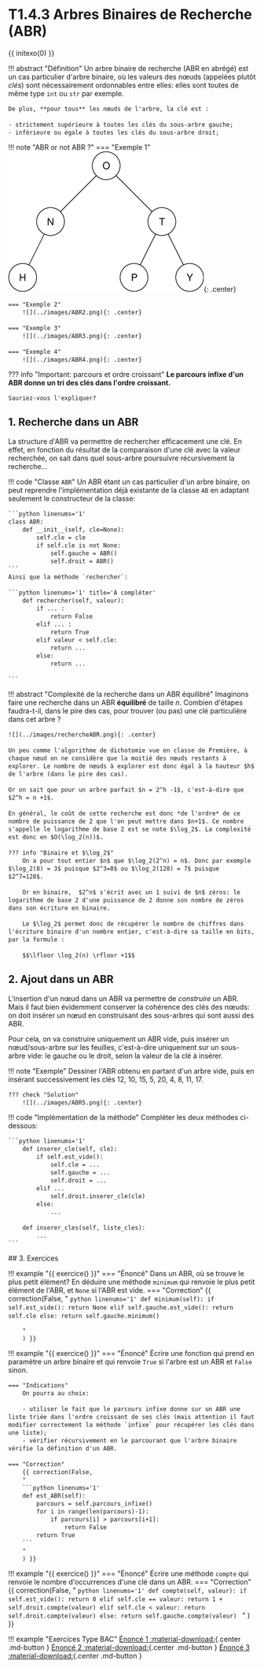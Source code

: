 # T1.4.3 Arbres Binaires de Recherche (ABR)
{{ initexo(0) }}



!!! abstract "Définition"
    Un arbre binaire de recherche (ABR en abrégé) est un cas particulier d'arbre binaire, où les valeurs des nœuds (appelées plutôt *clés*) sont nécessairement ordonnables entre elles: elles sont toutes de même type `int` ou `str` par exemple.

    De plus, **pour tous** les nœuds de l'arbre, la clé est :

    - strictement supérieure à toutes les clés du sous-arbre gauche;
    - inférieure ou égale à toutes les clés du sous-arbre droit;

!!! note "ABR or not ABR ?"
    === "Exemple 1"
        ![](../images/ABR1.png){: .center} 

    === "Exemple 2"
        ![](../images/ABR2.png){: .center} 

    === "Exemple 3"
        ![](../images/ABR3.png){: .center} 
    
    === "Exemple 4"
        ![](../images/ABR4.png){: .center} 

??? info "Important: parcours et ordre croissant"
    **Le parcours infixe d'un ABR donne un tri des clés dans l'ordre croissant.**

    Sauriez-vous l'expliquer?

## 1. Recherche dans un ABR

La structure d'ABR va permettre de rechercher efficacement une clé. En effet, en fonction du résultat de la comparaison d'une clé avec la valeur recherchée, on sait dans quel sous-arbre poursuivre récursivement la recherche...

!!! code "Classe `ABR`"
    Un ABR étant un cas particulier d'un arbre binaire, on peut reprendre l'implémentation déjà existante de la classe `AB` en adaptant seulement le constructeur de la classe:

    ```python linenums='1'
    class ABR:
        def __init__(self, cle=None):
            self.cle = cle
            if self.cle is not None:
                self.gauche = ABR()
                self.droit = ABR()
    ```
    Ainsi que la méthode `rechercher`:

    ```python linenums='1' title='À compléter'
        def rechercher(self, valeur):
            if ... :
                return False
            elif ... :
                return True
            elif valeur < self.cle:
                return ...
            else:
                return ...

    ```
    
!!! abstract "Complexité de la recherche dans un ABR équilibré"
    Imaginons faire une recherche dans un ABR **équilibré** de taille $n$. Combien d'étapes faudra-t-il, dans le pire des cas, pour trouver (ou pas) une clé particulière dans cet arbre ?

    ![](../images/rechercheABR.png){: .center} 

    Un peu comme l'algorithme de dichotomie vue en classe de Première, à chaque nœud on ne considère que la moitié des nœuds restants à explorer. Le nombre de nœuds à explorer est donc égal à la hauteur $h$ de l'arbre (dans le pire des cas).

    Or on sait que pour un arbre parfait $n = 2^h -1$, c'est-à-dire que $2^h = n +1$.

    En général, le coût de cette recherche est donc *de l'ordre* de ce nombre de puissance de 2 que l'on peut mettre dans $n+1$. Ce nombre s'appelle le logarithme de base 2 est se note $\log_2$. La complexité est donc en $O(\log_2(n))$.

    ??? info "Binaire et $\log_2$"
        On a pour tout entier $n$ que $\log_2(2^n) = n$. Donc par exemple $\log_2(8) = 3$ puisque $2^3=8$ ou $\log_2(128) = 7$ puisque $2^7=128$.

        Or en binaire,  $2^n$ s'écrit avec un 1 suivi de $n$ zéros: le logarithme de base 2 d'une puissance de 2 donne son nombre de zéros dans son écriture en binaire.

        Le $\log_2$ permet donc de récupérer le nombre de chiffres dans l'écriture binaire d'un nombre entier, c'est-à-dire sa taille en bits, par la formule :
        
        $$\lfloor \log_2(n) \rfloor +1$$
    
        
## 2. Ajout dans un ABR

L'insertion d'un nœud dans un ABR va permettre de *construire* un ABR. Mais il faut bien évidemment conserver la cohérence des clés des nœuds: on doit insérer un nœud en construisant des sous-arbres qui sont aussi des ABR.

Pour cela, on va construire uniquement un ABR vide, puis insérer un nœud/sous-arbre sur les feuilles, c'est-à-dire uniquement sur un sous-arbre vide: le gauche ou le droit, selon la valeur de la clé à insérer.

!!! note "Exemple"
    Dessiner l'ABR obtenu en partant d'un arbre vide, puis en insérant successivement les clés 12, 10, 15, 5, 20, 4, 8, 11, 17.

    ??? check "Solution"
        ![](../images/ABR5.png){: .center} 


!!! code "Implémentation de la méthode"
    Compléter les deux méthodes ci-dessous:

    ```python linenums='1'
        def inserer_cle(self, cle):
            if self.est_vide():
                self.cle = ...
                self.gauche = ...
                self.droit = ...
            elif ...
                self.droit.inserer_cle(cle)
            else:
                ...
        
        def inserer_cles(self, liste_cles):
            ...
    ```
    

## 3. Exercices


!!! example "{{ exercice() }}"
    === "Énoncé" 
        Dans un ABR, où  se trouve le plus petit élément? En déduire une méthode `minimum` qui renvoie le plus petit élément de l'ABR, et `None` si l'ABR est vide.
    === "Correction" 
        {{ correction(False, 
        "
        ```python linenums='1'
        def minimum(self):
            if self.est_vide():
                return None
            elif self.gauche.est_vide():
                return self.cle
            else:
                return self.gauche.minimum()
        ```
        
        "
        ) }}

!!! example "{{ exercice() }}"
    === "Énoncé" 
        Écrire une fonction qui prend en paramètre un arbre binaire et qui renvoie `True` si l'arbre est un ABR et `False` sinon.

    === "Indications"
        On pourra au choix:

        - utiliser le fait que le parcours infixe donne sur un ABR une liste triée dans l'ordre croissant de ses clés (mais attention il faut modifier correctement la méthode `infixe` pour récupérer les clés dans une liste);
        - vérifier récursivement en le parcourant que l'arbre binaire vérifie la définition d'un ABR.
        
    === "Correction" 
        {{ correction(False, 
        "
        ```python linenums='1'
        def est_ABR(self):
            parcours = self.parcours_infixe()
            for i in range(len(parcours)-1):
                if parcours[i] > parcours[i+1]:
                    return False
            return True
        ```
        "
        ) }}

!!! example "{{ exercice() }}"
    === "Énoncé" 
        Écrire une méthode `compte` qui renvoie le nombre d'occurrences d'une clé dans un ABR.
    === "Correction" 
        {{ correction(False, 
        "
        ```python linenums='1'
        def compte(self, valeur):
            if self.est_vide():
                return 0
            elif self.cle == valeur:
                return 1 + self.droit.compte(valeur)
            elif self.cle < valeur:
                return  self.droit.compte(valeur)
            else:
                return self.gauche.compte(valeur)
        ```
        "
        ) }}

!!! example "Exercices Type BAC"
    <span class='centre'>
    [Énoncé 1 :material-download:](../data/21NSIJ1G11_ex3.pdf){.center .md-button }
    [Énoncé 2 :material-download:](../data/22NSIJ1AN1_ex3.pdf){.center .md-button }
    [Énoncé 3 :material-download:](../data/21NSIJ2ME2_Ex3.pdf){.center .md-button }
    </span>
<!--         
    === "Correction Énoncé 1"
        ![](../images/21-NSIJ1G11_ex3.png){: .center with=480} 

        1. On désire insérer le noeud11 (valeur 25).
            
            - On part de la racine (noeud00 de valeur 26), 25 est plus petit que 26, on considère donc le sous-arbre gauche et on se retrouve au niveau du noeud01 (valeur 3).
            - 25 est plus grand que 3, on considère donc le sous-arbre droit aunoeud01 et on se retrouve au niveau du noeud03 (valeur 15).
            - 25 est plus grand que 15, on considère donc le sous-arbre droit au noeud03 et on se retrouve au niveau du noeud05 (valeur 19).
            - 25 est plus grand que 19, on considère donc le sous-arbre droit du noeud05, ce sous-arbre droit est vide et on insère donc le noeud11 à cet emplacement.
            
            Le noeud11 est donc inséré sous le noeud5 en fils droit.
        
        2. Il est possible de stocker toutes les valeurs comprises entre 26 et 29, c’est à dire : 26, 27 et
        28 (on peut prendre 26 car il est précisé dans l’énoncé que «les valeurs de tous les nœuds
        du sous-arbre droit sont supérieures **ou égales** à la valeur du nœud X»)

        3. **a.** On obtient : 26 - 3 - 1 - 15 - 13 - 19 - 25 - 42 - 29 - 32 - 30 - 37

            **b.** C'est un parcours préfixe (le nœud est traité **avant** les appels récursifs dans les sous-arbres).
        
        4. Sur un arbre binaire de recherche, c'est le parcours **infixe** qui permet de parcourir les nœuds dans l'ordre croissant des valeurs.
        On obtient donc:

            ```
            Parcours2(A)
                Parcours2(A.fils.gauche)
                Afficher(A.valeur)
                Parcours2(A.fils.droit)
            ```
        
    === "Correction Énoncé 2"
        1. **a.** La hauteur de l'arbre est 3.

            **b.** La valeur booléenne de l'expression est `True`.

            **c.** ![](../images/22J1AN1_ex3.png){: .center width=480} 
        
        2. Parcours en largeur: `"Italie" - "France" - "Suede" - "Autriche" - "Hongrie" - "Norvege"`.

        3.  Il faut utiliser le fait que l'arbre est un ABR et ne chercher que dans le bon sous-arbre selon la comparaison de la valeur avec la racine de l'arbre.
        
            ```python linenums='1'
            def recherche(arb, val):
                """la fonction renvoie True si val est dans l'arbre
                et False dans le cas contraire"""
                if est_vide(arb):
                    return False
                if val == racine(arb):
                    return True
                if val < racine(arb):
                    return recherche(gauche(arb), val)
                else :
                    return recherche(droite(arb), val)
            ```
        
        4. Attention à ne pas confondre **fonction** et **méthode**.

            ```python linenums='1'
            def taille(arb):
                if est_vide(arb):
                    return 0
                else :
                    return 1 + taille(gauche(arb)) + taille(droite(arb))
            ```
            

    === "Correction Énoncé 3"
        1. **a.** La taille est le nombre de nœuds : ici 7.

            **b.** La hauteur est le nombre de nœuds du plus long chemin qui joint le nœud racine à l'une des feuilles : ici 4.

        2. ![](../images/21J2ME2_ex3q2.png){: .center} 

        3. ![](../images/21J2ME2_ex3q3.png){: .center} 

        4. !!! failure "Implémentation bancale"
            L'implémentation proposée ici n'est pas satisfaisante, car on peut très bien créer un arbre vide à l'aide de `#!py Arbre(None)` qui aura une hauteur égale à 1, tout comme un arbre réduit à un nœud...

            ```python 
            class Arbre:
                ...

                def hauteur(self):
                    return self.racine.hauteur()
            ```


        5. On s'inspire de la méthode `hauteur`.
        
            ```python 
            class Noeud:
                ...

                def taille(self):
                    if self.gauche == None and self.droit == None:
                        return 1
                    if self.gauche == None:
                        return 1 + self.droit.taille()
                    elif self.droit == None:
                        return 1 + self.gauche.taille()
                    else:
                    return 1 + self.gauche.taille() + self.droit.taille()
            


            class Arbre:
                ...

                def taille(self):
                    return self.racine.taille()
            ```

            !!! failure "Implémentation bancale"
                Ici aussi on aura une horreur :

                ```python linenums='1'
                >>> Arbre(None).taille()
                1
                ```
            
        

        6. **a.** La taille minimale d'un arbre bien construit de hauteur $h$ est $2^{h-1}$.
            
            En effet pour être bien construit, un arbre de hauteur $h$ doit avoir une taille strictement supérieure à la taille maximale d'un arbre de hauteur $h-1$, sinon on peut réduire sa hauteur à $h-1$. 

            Comme la taille maximale d'un ABR de hauteur $h-1$ est $2^{h-1}-1$, on obtient $t_{min} = 2^{h-1}-1+1=2^{h-1}$.

            **b.** Il suffit donc de vérifier que la taille est supérieure ou égalle à $t_{min}$.

            ```python linenums='1'
            def bien_construit(self):
                h = self.hauteur()
                t = self.taille()
                return t >= 2**(h-1)
            ```
                     -->

